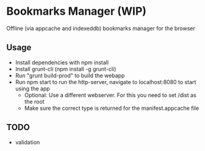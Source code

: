 # Bookmarks Manager (WIP)
Offline (via appcache and indexeddb) bookmarks manager for the browser

## Usage

* Install dependencies with npm install
* Install grunt-cli (npm install -g grunt-cli)
* Run "grunt build-prod" to build the webapp
* Run npm start to run the http-server, navigate to localhost:8080 to start using the app
  * Optional: Use a different webserver. For this you need to set /dist as the root
  * Make sure the correct type is returned for the manifest.appcache file

## TODO

* validation
